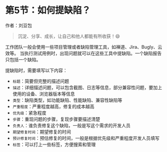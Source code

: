# 第5节：如何提缺陷？

作者：刘豆包


>沉淀、分享、成长，让自己和他人都能有所收获！😄


工作团队一般会使用一些项目管理或者缺陷管理工具，如禅道、Jira、Bugly、云效等。
当执行测试用例时，出现问题就可以在这些工具中提缺陷。一个缺陷报告只包括一个缺陷。

提缺陷时，需要填写以下内容：

- `标题`：简要但完整的描述问题
- `描述`：详细描述问题，可以包含截图、日志等信息，部分兼容性问题，要加上使用的设备、浏览器版本等信息
- `类型`：缺陷类型，如功能缺陷、性能缺陷、兼容性缺陷等
- `严重程度`：严重程度越高，修复的成本越高
- `优先级`：紧急程度
- `步骤`：重现问题的步骤，复现步骤要描述清楚
- `负责人`：谁负责修复这个缺陷，一般是写这个需求的开发人员
- `期望修复时间`：期望修复的时间
- `预计修复时间`：预估修复的时间，一般是根据优先级和严重程度开发人员填写
- `标签`：可以打上一些标签，方便搜索和管理